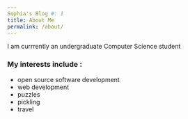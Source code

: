 ```yaml
---
Sophia's Blog #: 1
title: About Me
permalink: /about/
---
```


I am currrently an undergraduate Computer Science student 

### My interests include :
* open source software development 
* web development
* puzzles
* pickling 
* travel



